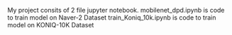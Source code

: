 My project consits of 2 file jupyter notebook. 
mobilenet_dpd.ipynb is code to train model on Naver-2 Dataset
train_Koniq_10k.ipynb is code to train model on KONIQ-10K Dataset
